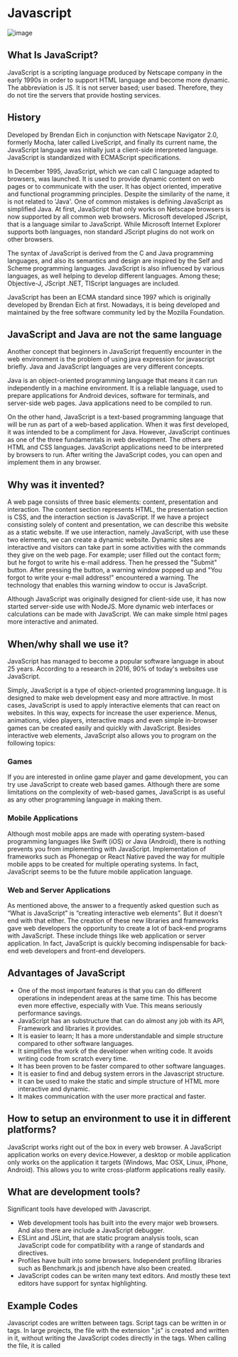 # Javascript

![image](https://user-images.githubusercontent.com/36481108/80894405-651bb180-8ce3-11ea-9b2e-c40967adcfca.png)


## What Is JavaScript?

JavaScript is a scripting language produced by Netscape company in the early 1990s in order to support HTML language and become more dynamic. The abbreviation is JS. It is not server based; user based. Therefore, they do not tire the servers that provide hosting services.

## History 

Developed by Brendan Eich in conjunction with Netscape Navigator 2.0, formerly Mocha, later called LiveScript, and finally its current name, the JavaScript language was initially just a client-side interpreted language. JavaScript is standardized with ECMAScript specifications.

In December 1995, JavaScript, which we can call C language adapted to browsers, was launched. It is used to provide dynamic content on web pages or to communicate with the user.  It has object oriented, imperative and functional programming principles. Despite the similarity of the name, it is not related to 'Java'. One of common mistakes is defining JavaScript as simplified Java. At first, JavaScript that only works on Netscape browsers is now supported by all common web browsers. Microsoft developed JScript, that is a language similar to JavaScript. While Microsoft Internet Explorer supports both languages, non standard JScript plugins do not work on other browsers.

The syntax of JavaScript is derived from the C and Java programming languages, and also its semantics and design are inspired by the Self and Scheme programming languages. JavaScript is also influenced by various languages, as well helping to develop different languages. Among these; Objective-J, JScript .NET, TIScript languages are included.

JavaScript has been an ECMA standard since 1997 which is originally developed by Brendan Eich at first. Nowadays, it is being developed and maintained by the free software community led by the Mozilla Foundation.

## JavaScript and Java are not the same language

Another concept that beginners in JavaScript frequently encounter in the web environment is the problem of using java expression for javascript briefly. Java and JavaScript languages are very different concepts.

Java is an object-oriented programming language that means it can run independently in a machine environment. It is a reliable language, used to prepare applications for Android devices, software for terminals, and server-side web pages. Java applications need to be compiled to run.

On the other hand, JavaScript is a text-based programming language that will be run as part of a web-based application. When it was first developed, it was intended to be a compliment for Java. However, JavaScript continues as one of the three fundamentals in web development. The others are HTML and CSS languages. JavaScript applications need to be interpreted by browsers to run. After writing the  JavaScript codes, you can open and implement them in any browser.

## Why was it invented?

A web page consists of three basic elements: content, presentation and interaction. The content section represents HTML, the presentation section is CSS, and the interaction section is JavaScript. If we have a project consisting solely of content and presentation, we can describe this website as a static  website. If  we use interaction, namely JavaScript, with use these two elements, we can create a dynamic website. Dynamic sites are interactive and visitors can take part in some activities with the commands they give on the web page. For example; user filled out the contact form; but he forgot to write his e-mail address. Then he pressed the "Submit" button. After pressing the button, a warning window popped up and "You forgot to write your e-mail address!" encountered a warning. The technology that enables this warning window to occur is JavaScript.

Although JavaScript was originally designed for client-side use, it has now started server-side use with NodeJS. More dynamic web interfaces or calculations can be made with JavaScript. We can make simple html pages more interactive and animated.

## When/why shall we use it?

JavaScript has managed to become a popular software language in about 25 years. According to a research in 2016, 90% of today's websites use JavaScript.

Simply, JavaScript is a type of object-oriented programming language. It is designed to make web development easy and more attractive. In most cases, JavaScript is used to apply interactive elements that can react on websites. In this way, expects for increase the user experience. Menus, animations, video players, interactive maps and even simple in-browser games can be created easily and quickly with JavaScript. Besides interactive web elements, JavaScript also allows you to program on the following topics:

### Games
If you are interested in online game player and game development, you can try use JavaScript to create web based games. Although there are some limitations on the complexity of web-based games, JavaScript is as useful as any other programming language in making them.

### Mobile Applications
Although most mobile apps are made with operating system-based programming languages like Swift (iOS) or Java (Android), there is nothing prevents you from implementing with JavaScript. Implementation of frameworks such as Phonegap or React Native paved the way for multiple mobile apps to be created for multiple operating systems. In fact, JavaScript seems to be the future mobile application language.

### Web and Server Applications
As mentioned above, the answer to a frequently asked question such as “What is JavaScript” is “creating interactive web elements”. But it doesn't end with that either. The creation of these new libraries and frameworks gave web developers the opportunity to create a lot of back-end programs with JavaScript. These include things like web application or server application. In fact, JavaScript is quickly becoming indispensable for back-end web developers and front-end developers.

## Advantages of JavaScript

*	One of the most important features is that you can do different operations in independent areas at the same time. This has become even more effective, especially with Vue. This means seriously performance savings.
*	JavaScript has an substructure that can do almost any job with its API, Framework and libraries it provides. 
*	It is easier to learn; It has a more understandable and simple structure compared to other software languages.
*	It simplifies the work of the developer when writing code. It avoids writing code from scratch every time.
*	It has been proven to be faster compared to other software languages. 
*	It is easier to find and debug system errors in the Javascript structure.
*	It can be used to make the static and simple structure of HTML more interactive and dynamic.
*	It makes communication with the user more practical and faster.

## How to setup an environment to use it in different platforms?

JavaScript works right out of the box in every web browser. A JavaScript application works on every device.However, a desktop or mobile application only works on the application it targets (Windows, Mac OSX, Linux, iPhone, Android). This allows you to write cross-platform applications really easily.

## What are development tools? 

Significant tools have developed with Javascript.
   - Web development tools has built into the every major web browsers. And also there are include a JavaScript debugger.
   - ESLint and JSLint, that are static program analysis tools, scan JavaScript code for compatibility with a range of standards and directives.
   - Profiles have built into some browsers. Independent profiling libraries such as Benchmark.js and jsbench have also been created.
   - JavaScript codes can be writen many text editors. And mostly these text editors have support for syntax highlighting.

## Example Codes

Javascript codes are written between <script> </script> tags. Script tags can be written in <head> or <body> tags. In large projects, the file with the extension ".js" is created and written in it, without writing the JavaScript codes directly in the <script> </script> tags. When calling the file, it is called <script src = ”file.js”>.

1. In the example below, it counts the characters entered in the text box and shows how many more characters we can type according to the specified number of characters. As you enter the character in the textarea in this example, the information about how much character is left will be displayed on the screen instantly.
```
<!DOCTYPE html>
<html>
<head>
    <title>example</title>
</head>
<body>
  Comment : <br>
  <textarea rows="20" id="myTextareaId"></textarea>
  <div id="resultId"></div>
<script>
      var myTextareaId =document.querySelector('# myTextareaId ');  
      var resultId=document.querySelector('#resultId');  
    
    myTextareaId.oninput=function(){
       var max=60;
       this.value=this.value.substr(0,max);
       var remaining= max-this.value.length;
       resultId.innerHTML=' Remaining Character : '+remaining;
    }
</script>
    
</body>
</html>
```

2. Refresh the page every 3 seconds with the Arrow function:
```
<script>
setInterval(()=>window.location.reload(false),3000);
</script>
```

3. Refresh the page every 3 seconds with anonymous function:
```
<script>
setInterval(function(){
window.location.reload(false);
},5000);
</script>
```

4. In this example, we will display the x and y coordinate information on the screen by taking the position of the mouse that we moved in the web browser. It will be seen that the coordinate information changes as the mouse moves over the scanner.
```
<script>
// codes that will work as the mouse is moved on the window
window.onmousemove=function(event)
{
// all information about the event that is happening is assigned to the event variable. 
var xposition=event.clientX;
var yposition=event.clientY;
 
//clientX: mouse position on the x-axis
//clientY: mouse position on the y-axis
 
console.log("x Coordinate = " + xposition + "       y Coordinate ="  + yposition) 
} 
</script>
```

5. Validation E-mail address with JavaScript
In the example, there will be an input field for e-mail and will be checked whether the e-mail is valid or not when button is pressed. Since javascript is running client-side, e-mail verification will run after clicking the button.
Take a text input in html and a button input like this 
```
<input type='text' id='emailId'/>
<input type='submit' name='submit' onclick='Javascript:isValid();'/>
```
Now when the button is clicked then the JavaScript function SubmitFunction() will be called. Now write the bellow code in this function.
```
script language="javascript">

    function isValid() {

    var email = document.getElementById('emailId');
    var filter = /^([a-zA-Z0-9_\.\-])+\@(([a-zA-Z0-9\-])+\.)+([a-zA-Z0-9]{2,4})+$/;

    if (!filter.test(email.value)) {
    alert('Please provide a valid email address');
    email.focus;
    return false;
    }}
</script>
```

## How do browsers interpret JavaScript?

JavaScript is designed as a scripting language in terms of design. As the host environment, it works mostly within the structure we call browsers. However, JavaScript can run in any environment where is an interpreted language and interpreter.

As developers, we run JavaScript most on the browser. Of course, some interpreters are required for this language to run. Nowadays, applications such as Chrome, Firefox, Safari, Internet Explorer, Opera, which come to mind when it comes to browsers, use tools called Engine to interpret JavaScript.

In fact, the name of the V8 Engine, which is the JavaScript interpreter of Chrome, was designed as V and was inspired by an 8 cylinder engine type. This type of engine is known for its good performance and very fuel burning.

JavaScript engines used by browsers;
* Chrome - V8
* Firefox - SpiderMonkey
* IE - Chakra
* Safari – JavaScriptCore

SpiderMonkey was developed as the first JavaScript engine and was written in C by the inventor of the JavaScript language, Brendan Eich. So it was working in Netscape before Firefox.

## Which Libraries and Framework Can Be Used?

JavaScript is one of the technologies that form the core of web application development.

*	jQuery is a library that aims to provide a cross-browser API that allows for “write less, do more”.
*	Angular is a JavaScript framework that aims to facilitate configuring single-page applications.
*	Backbone aims to provide structure for web applications with the use of models, collections and views.
*	Ember.js is a different library for “building passionate web applications”.
*	React.js is not exactly a framework, but a JavaScript library that makes it easy for developers to create dynamic user interfaces.
*	And more.

## Things that are specific to this language?

JavaScript is an interpreted programming language. In other words, a JavaSript code you write is not compiled before execution, it is interpreted at run time. Today, it is used in mobile application development, web server authoring, desktop application development, and even Arduino programming.

It should be noted that JavaScript has nothing to do with the Java programming language in any way.The  "Java" prefix has been used  to take advantage of the popularity of the Java language at that time. The correct spelling is actually "JavaScript" because of its prefix.

The biggest factor in the development of JavaScript so much is that its writing is as easy as Python language, and its speed is much higher than other peers (Ruby, Python, Php ...).

Today, many applications have started using JavaScript on the mobile side. Native Applications which are of great benefit in developing two different applications, especially for iOS and Android (Generally, most of applications written outside the platform's original language, Java for Android, Objective-C, or Swift for iOS) have become quite common. Many companies such as Instagram and Facebook use React Native on the mobile side.

According to both the Developer Survey conducted by Stack Overflow and the survey by GitHub, JavaScript ranks first among the most used languages.

![image](https://user-images.githubusercontent.com/36481108/80894428-88def780-8ce3-11ea-9f6f-6cc436b113c8.png)
 
One of the problems that arise when you come up with a mobile application or website idea is that you have to use different languages in the web server, mobile application, website and desktop application. At least it used to be. But thanks to JavaScript, you can use a single language in all of them. This will both increase your productivity and reduce confusion.

* NodeJS for Server
* jQuery, React, Vue, Angular for website
* React Native or NativeScript for mobile
* You can learn Electron for desktop applications.

## Conclusion

Although JS is a small language, it is very flexible and the developers have developed a lot of tools on this language. Thanks to these improvements, it is possible to solve many problems in a short time. As the canvas that comes with HTML5 slowly outstrips Adobe Flash, which is used to make more interactive sites, and also the development of Cloud technologies and in these technologies as well, JS has become an indispensable language, programmers started to focus more on JavaScript. Now, almost anything that comes to mind with JS can be done. These include 2D and 3D games and applications that use databases. It is still indispensable that for JS developers to providing indispensable programming freedom , especially the ability to can be made dynamic text and events on web pages, to read the values entered by the user and to ensure that the page reacts accordingly, to use the offline features that come with cookies and HTML5 and many other features.


